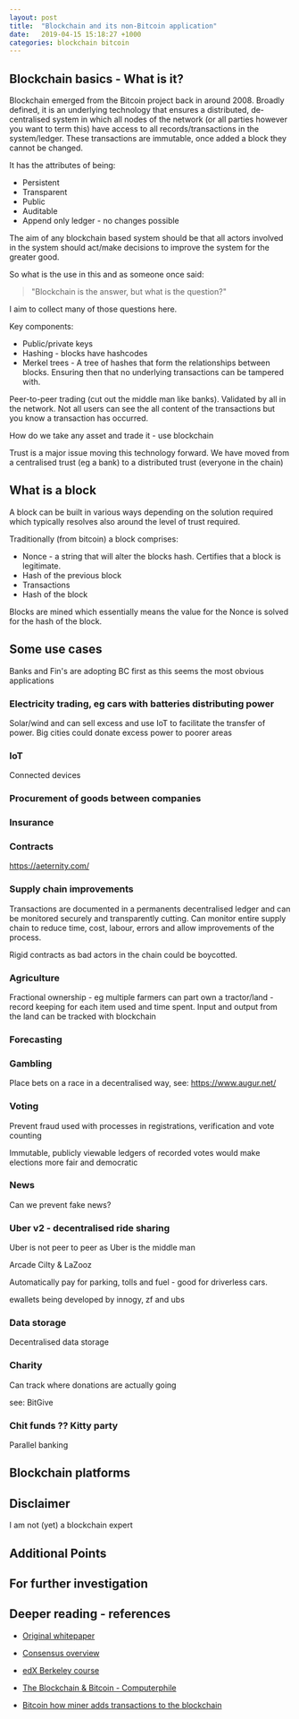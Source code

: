 ```yaml
---
layout: post
title:  "Blockchain and its non-Bitcoin application"
date:   2019-04-15 15:18:27 +1000
categories: blockchain bitcoin
---
```


## Blockchain basics - What is it?

Blockchain emerged from the Bitcoin project back in around 2008.  Broadly defined, it is an underlying technology that ensures a distributed, de-centralised system in which all nodes of the network (or all parties however you want to term this) have access to all records/transactions in the system/ledger.  These transactions are immutable, once added a block they cannot be changed.  

It has the attributes of being:

* Persistent
* Transparent
* Public
* Auditable
* Append only ledger - no changes possible

The aim of any blockchain based system should be that all actors involved in the system should act/make decisions to improve the system for the greater good.

So what is the use in this and as someone once said:

> "Blockchain is the answer, but what is the question?"

I aim to collect many of those questions here.

Key components:

* Public/private keys
* Hashing - blocks have hashcodes
* Merkel trees - A tree of hashes that form the relationships between blocks.  Ensuring then that no underlying transactions can be tampered with.  

Peer-to-peer trading (cut out the middle man like banks).  Validated by all in the network.  Not all users can see the all content of the transactions but you know a transaction has occurred.

How do we take any asset and trade it - use blockchain

Trust is a major issue moving this technology forward.  We have moved from a centralised trust (eg a bank) to a distributed trust (everyone in the chain)


## What is a block

A block can be built in various ways depending on the solution required which typically resolves also around the level of trust required.

Traditionally (from bitcoin) a block comprises:

* Nonce - a string that will alter the blocks hash.  Certifies that a block is legitimate.
* Hash of the previous block
* Transactions
* Hash of the block

Blocks are mined which essentially means the value for the Nonce is solved for the hash of the block.

## Some use cases

Banks and Fin's are adopting BC first as this seems the most obvious applications

### Electricity trading, eg cars with batteries distributing power

Solar/wind and can sell excess and use IoT to facilitate the transfer of power.  Big cities could donate excess power to poorer areas

### IoT

Connected devices

### Procurement of goods between companies

### Insurance

### Contracts

https://aeternity.com/

### Supply chain improvements

Transactions are documented in a permanents decentralised ledger and can be monitored securely and transparently cutting.  Can monitor entire supply chain to reduce time, cost, labour, errors and allow improvements of the process.

Rigid contracts as bad actors in the chain could be boycotted.

### Agriculture

Fractional ownership - eg multiple farmers can part own a tractor/land - record keeping for each item used and time spent.  Input and output from the land can be tracked with blockchain

### Forecasting

### Gambling

Place bets on a race in a decentralised way, see: https://www.augur.net/

### Voting

Prevent fraud used with processes in registrations, verification and vote counting

Immutable, publicly viewable ledgers of recorded votes would make elections more fair and democratic

### News

Can we prevent fake news?

### Uber v2 - decentralised ride sharing

Uber is not peer to peer as Uber is the middle man

Arcade CiIty  & LaZooz

Automatically pay for parking, tolls and fuel - good for driverless cars.

ewallets being developed by innogy, zf and ubs

### Data storage

Decentralised data storage

### Charity

Can track where donations are actually going

see: BitGive

### Chit funds ??  Kitty party

Parallel banking

## Blockchain platforms



## Disclaimer

I am not (yet) a blockchain expert

## Additional Points

## For further investigation

## Deeper reading - references

* [Original whitepaper](https://bitcoin.org/bitcoin.pdf)
* [Consensus overview](https://www.coindesk.com/short-guide-blockchain-consensus-protocols)

* [edX Berkeley course](https://courses.edx.org/courses/course-v1:BerkeleyX+CS198.2x+1T2019)

* [The Blockchain & Bitcoin - Computerphile](https://www.youtube.com/watch?v=qcuc3rgwZAE)

* [Bitcoin how miner adds transactions to the blockchain](https://blog.goodaudience.com/how-a-miner-adds-transactions-to-the-blockchain-in-seven-steps-856053271476)
